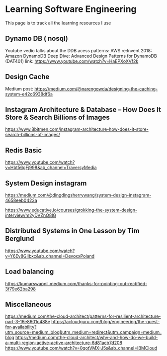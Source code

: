 # Learning Software Engineering
This page is to track all the learning resources I use

## Dynamo DB ( nosql)
Youtube vedio talks about the DDB acess patterns: AWS re:Invent 2018: Amazon DynamoDB Deep Dive: Advanced Design Patterns for DynamoDB (DAT401) link:
  https://www.youtube.com/watch?v=HaEPXoXVf2k 
## Design Cache 
Medium post: https://medium.com/@narengowda/designing-the-caching-system-e42c6938df6a
## Instagram Architecture & Database – How Does It Store & Search Billions of Images
https://www.8bitmen.com/instagram-architecture-how-does-it-store-search-billions-of-images/
## Redis Basic
https://www.youtube.com/watch?v=Hbt56gFj998&ab_channel=TraversyMedia
## System Design instagram
https://medium.com/@dingdingsherrywang/system-design-instagram-4658eeb0423a

https://www.educative.io/courses/grokking-the-system-design-interview/m2yDVZnQ8lG
## Distributed Systems in One Lesson by Tim Berglund
https://www.youtube.com/watch?v=Y6Ev8GIlbxc&ab_channel=DevoxxPoland
## Load balancing 
https://kumarswapnil.medium.com/thanks-for-pointing-out-rectified-3f79e62ba298 
## Miscellaneous 
https://medium.com/the-cloud-architect/patterns-for-resilient-architecture-part-3-16e8601c488e
https://acloudguru.com/blog/engineering/the-quest-for-availability?utm_source=medium_blog&utm_medium=redirect&utm_campaign=medium_blog
https://medium.com/the-cloud-architect/why-and-how-do-we-build-a-multi-region-active-active-architecture-6d81acb7d208
https://www.youtube.com/watch?v=0qotVMX-J5s&ab_channel=IBMCloud
